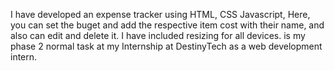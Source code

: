 I have developed an expense tracker using HTML, CSS Javascript, 
Here, you can set the buget and add the respective item cost with their name, and also can edit and delete it.
I have included resizing for all devices.
is my phase 2 normal task at my Internship at DestinyTech as a web development intern.
